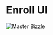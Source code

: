 # Enroll UI

![Master Bizzle](https://github.com/dchbx/enroll-ui/workflows/Test,%20Lint,%20Build/badge.svg?branch=master)
